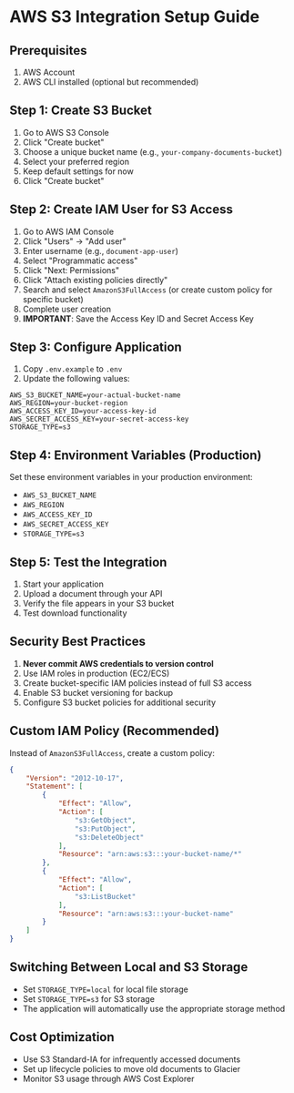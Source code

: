 # AWS S3 Integration Setup Guide

## Prerequisites
1. AWS Account
2. AWS CLI installed (optional but recommended)

## Step 1: Create S3 Bucket
1. Go to AWS S3 Console
2. Click "Create bucket"
3. Choose a unique bucket name (e.g., `your-company-documents-bucket`)
4. Select your preferred region
5. Keep default settings for now
6. Click "Create bucket"

## Step 2: Create IAM User for S3 Access
1. Go to AWS IAM Console
2. Click "Users" → "Add user"
3. Enter username (e.g., `document-app-user`)
4. Select "Programmatic access"
5. Click "Next: Permissions"
6. Click "Attach existing policies directly"
7. Search and select `AmazonS3FullAccess` (or create custom policy for specific bucket)
8. Complete user creation
9. **IMPORTANT**: Save the Access Key ID and Secret Access Key

## Step 3: Configure Application
1. Copy `.env.example` to `.env`
2. Update the following values:
```
AWS_S3_BUCKET_NAME=your-actual-bucket-name
AWS_REGION=your-bucket-region
AWS_ACCESS_KEY_ID=your-access-key-id
AWS_SECRET_ACCESS_KEY=your-secret-access-key
STORAGE_TYPE=s3
```

## Step 4: Environment Variables (Production)
Set these environment variables in your production environment:
- `AWS_S3_BUCKET_NAME`
- `AWS_REGION`
- `AWS_ACCESS_KEY_ID`
- `AWS_SECRET_ACCESS_KEY`
- `STORAGE_TYPE=s3`

## Step 5: Test the Integration
1. Start your application
2. Upload a document through your API
3. Verify the file appears in your S3 bucket
4. Test download functionality

## Security Best Practices
1. **Never commit AWS credentials to version control**
2. Use IAM roles in production (EC2/ECS)
3. Create bucket-specific IAM policies instead of full S3 access
4. Enable S3 bucket versioning for backup
5. Configure S3 bucket policies for additional security

## Custom IAM Policy (Recommended)
Instead of `AmazonS3FullAccess`, create a custom policy:
```json
{
    "Version": "2012-10-17",
    "Statement": [
        {
            "Effect": "Allow",
            "Action": [
                "s3:GetObject",
                "s3:PutObject",
                "s3:DeleteObject"
            ],
            "Resource": "arn:aws:s3:::your-bucket-name/*"
        },
        {
            "Effect": "Allow",
            "Action": [
                "s3:ListBucket"
            ],
            "Resource": "arn:aws:s3:::your-bucket-name"
        }
    ]
}
```

## Switching Between Local and S3 Storage
- Set `STORAGE_TYPE=local` for local file storage
- Set `STORAGE_TYPE=s3` for S3 storage
- The application will automatically use the appropriate storage method

## Cost Optimization
- Use S3 Standard-IA for infrequently accessed documents
- Set up lifecycle policies to move old documents to Glacier
- Monitor S3 usage through AWS Cost Explorer